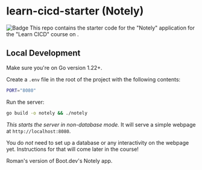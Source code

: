# learn-cicd-starter (Notely)

![Badge](https://github.com/rh0-me/learn-cicd-starter/actions/workflows/ci.yml/badge.svg)
This repo contains the starter code for the "Notely" application for the "Learn CICD" course on [](https://boot.dev).

## Local Development

Make sure you're on Go version 1.22+.

Create a `.env` file in the root of the project with the following contents:

```bash
PORT="8080"
```

Run the server:

```bash
go build -o notely && ./notely
```

*This starts the server in non-database mode.* It will serve a simple webpage at `http://localhost:8080`.

You do *not* need to set up a database or any interactivity on the webpage yet. Instructions for that will come later in the course!

Roman's version of Boot.dev's Notely app.
